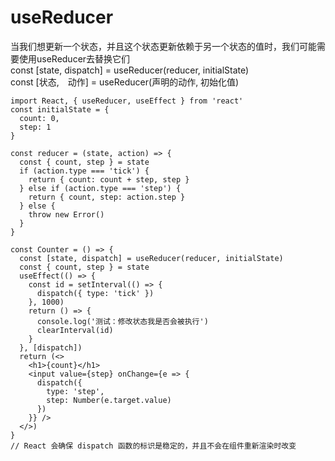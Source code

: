 # useReducer

当我们想更新一个状态，并且这个状态更新依赖于另一个状态的值时，我们可能需要使用useReducer去替换它们   
const [state, dispatch] = useReducer(reducer, initialState)   
const [状态,　动作] = useReducer(声明的动作, 初始化值)

```
import React, { useReducer, useEffect } from 'react'
const initialState = {
  count: 0,
  step: 1
}

const reducer = (state, action) => {
  const { count, step } = state
  if (action.type === 'tick') {
    return { count: count + step, step }
  } else if (action.type === 'step') {
    return { count, step: action.step }
  } else {
    throw new Error()
  }
}

const Counter = () => {
  const [state, dispatch] = useReducer(reducer, initialState)
  const { count, step } = state
  useEffect(() => {
    const id = setInterval(() => {
      dispatch({ type: 'tick' })
    }, 1000)
    return () => {
      console.log('测试：修改状态我是否会被执行')
      clearInterval(id)
    }
  }, [dispatch])
  return (<>
    <h1>{count}</h1>
    <input value={step} onChange={e => {
      dispatch({
        type: 'step',
        step: Number(e.target.value)
      })
    }} />
  </>)
}
// React 会确保 dispatch 函数的标识是稳定的，并且不会在组件重新渲染时改变
```